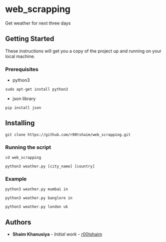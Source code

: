 # web_scrapping
Get weather for next three days
## Getting Started
These instructions will get you a copy of the project up and running on your local machine.
### Prerequisites
* python3
```
sudo apt-get install python3
```
* json library
```
pip install json
```

## Installing
```
git clone https://github.com/r00tshaim/web_scrapping.git
```

### Running the script
```
cd web_scrapping
```
```
python3 weather.py [city_name] [country]
```

### Example
```
python3 weather.py mumbai in
```
```
python3 weather.py banglore in
```
```
python3 weather.py london uk
```

## Authors

* **Shaim Khanusiya** - *Initial work* - [r00tshaim](https://github.com/r00tshaim)
